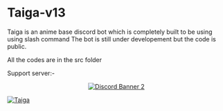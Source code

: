# Taiga-v13

Taiga is an anime base discord bot which is completely built to be using using slash command 
The bot is still under developement but the code is public.

All the codes are in the src folder


Support server:-
<p align='center'>
  <a href="https://discord.gg/Ecy6WpEZsD"><img align="center" src="https://discordapp.com/api/guilds/782646778347388959/widget.png?style=banner2" alt="Discord Banner 2"/></a>
</p>

[![Taiga](https://media.discordapp.net/attachments/912537423160942593/913322763446542376/IMG_7116.png?width=1188&height=389)](https://discord.gg/Ecy6WpEZsD)
